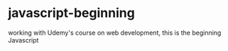 # javascript-beginning
working with Udemy's course on web development, this is the beginning Javascript
